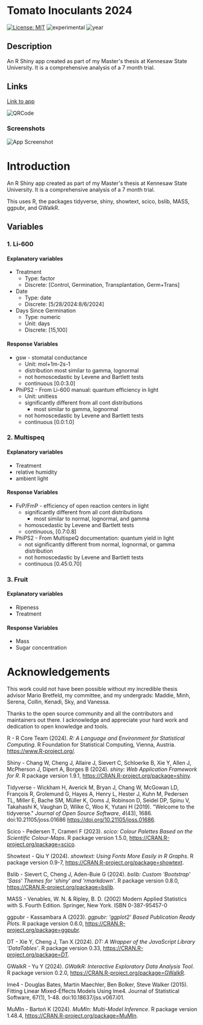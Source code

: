 # Tomato Inoculants 2024

[![License: MIT](https://img.shields.io/badge/License-MIT-lightgrey.svg)](https://opensource.org/license/mit)
![experimental](https://img.shields.io/badge/lifecycle-experimental-orange)
![year](https://img.shields.io/badge/year-2024-blue)

## Description
An R Shiny app created as part of my Master's thesis at Kennesaw State University. It is a comprehensive analysis of a 7 month trial.

## Links
[Link to app](https://zachpeagler.shinyapps.io/01_tomato_inoculants)

![QRCode](../01%20Tomato%20Inoculants%2020204/qrcode.png)

### Screenshots
![App Screenshot](../01%20Tomato%20Inoculants%202024/screenshot.png)


# Introduction

An R Shiny app created as part of my Master's thesis at Kennesaw State University. It is a comprehensive analysis of a 7 month trial.

This uses R, the packages tidyverse, shiny, showtext, scico, bslib, MASS, ggpubr, and GWalkR.

## Variables

### 1. Li-600

#### Explanatory variables
- Treatment
  - Type: factor
  - Discrete: [Control, Germination, Transplantation, Germ+Trans]
- Date
  - Type: date
  - Discrete: [5/28/2024:8/6/2024]
- Days Since Germination
  - Type: numeric
  - Unit: days
  - Discrete: [15,100]

#### Response Variables
- gsw - stomatal conductance
  - Unit: mol+1m-2s-1
  - distribution most similar to gamma, lognormal
  - not homoscedastic by Levene and Bartlett tests
  - continuous [0.0:3.0]
- PhiPS2 - From Li-600 manual: quantum efficiency in light
  - Unit: unitless
  - significantly different from all cont distributions
      - most similar to gamma, lognormal
  - not homoscedastic by Levene and Bartlett tests
  - continuous [0.0:1.0]

### 2. Multispeq

#### Explanatory variables
- Treatment
- relative humidity
- ambient light

#### Response Variables
 - FvP/FmP - efficiency of open reaction centers in light
    - significantly different from all cont distributions
      - most similar to normal, lognormal, and gamma
    - homoscedastic by Levene and Bartlett tests
    - continuous, [0.7:0.8]
 - PhiPS2 - From MultispeQ documentation: quantum yield in light
    - not significantly different from normal, lognormal, or gamma distribution
    - not homoscedastic by Levene and Bartlett tests
    - continuous [0.45:0.70]

### 3. Fruit

#### Explanatory variables
 - Ripeness
 - Treatment

#### Response Variables
 - Mass
 - Sugar concentration

# Acknowledgements

This work could not have been possible without my incredible thesis advisor Mario Bretfeld, my committee, and my undergrads: Maddie, Minh, Serena, Collin, Kenadi, Sky, and Vanessa.

Thanks to the open source community and all the contributors and maintainers out there. I acknowledge and appreciate your hard work and dedication to open knowledge and tools.

R - R Core Team (2024). _R: A Language and Environment for Statistical
    Computing_. R Foundation for Statistical Computing, Vienna, Austria.
    <https://www.R-project.org/>.

Shiny - Chang W, Cheng J, Allaire J, Sievert C, Schloerke B, Xie Y, Allen J,
  McPherson J, Dipert A, Borges B (2024). _shiny: Web Application
  Framework for R_. R package version 1.9.1,
  <https://CRAN.R-project.org/package=shiny>.

Tidyverse - Wickham H, Averick M, Bryan J, Chang W, McGowan LD, François R,
  Grolemund G, Hayes A, Henry L, Hester J, Kuhn M, Pedersen TL, Miller
  E, Bache SM, Müller K, Ooms J, Robinson D, Seidel DP, Spinu V,
  Takahashi K, Vaughan D, Wilke C, Woo K, Yutani H (2019). "Welcome to
  the tidyverse." _Journal of Open Source Software_, *4*(43), 1686.
  doi:10.21105/joss.01686 <https://doi.org/10.21105/joss.01686>.

Scico - Pedersen T, Crameri F (2023). _scico: Colour Palettes Based on the
  Scientific Colour-Maps_. R package version 1.5.0,
  <https://CRAN.R-project.org/package=scico>.

Showtext - Qiu Y (2024). _showtext: Using Fonts More Easily
  in R Graphs_. R package version 0.9-7,
  <https://CRAN.R-project.org/package=showtext>.

Bslib - Sievert C, Cheng J, Aden-Buie G (2024). _bslib: Custom 'Bootstrap'
  'Sass' Themes for 'shiny' and 'rmarkdown'_. R package version 0.8.0,
  <https://CRAN.R-project.org/package=bslib>.

MASS - Venables, W. N. & Ripley, B. D. (2002) Modern Applied Statistics with
  S. Fourth Edition. Springer, New York. ISBN 0-387-95457-0

ggpubr - Kassambara A (2023). _ggpubr: 'ggplot2' Based Publication Ready
  Plots_. R package version 0.6.0,
  <https://CRAN.R-project.org/package=ggpubr>.

DT - Xie Y, Cheng J, Tan X (2024). _DT: A Wrapper of the JavaScript
  Library 'DataTables'_. R package version 0.33,
  <https://CRAN.R-project.org/package=DT>.

GWalkR - Yu Y (2024). _GWalkR: Interactive Exploratory Data Analysis Tool_. R
  package version 0.2.0, <https://CRAN.R-project.org/package=GWalkR>.

lme4 - Douglas Bates, Martin Maechler, Ben Bolker, Steve Walker (2015).
  Fitting Linear Mixed-Effects Models Using lme4. Journal of
  Statistical Software, 67(1), 1-48. doi:10.18637/jss.v067.i01.

MuMIn - Bartoń K (2024). _MuMIn: Multi-Model Inference_. R package version
  1.48.4, <https://CRAN.R-project.org/package=MuMIn>.